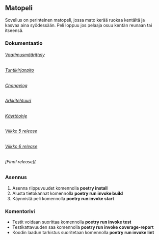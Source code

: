 ## Matopeli

Sovellus on perinteinen matopeli, jossa mato kerää ruokaa kentältä ja kasvaa aina syödessään. Peli loppuu jos pelaaja osuu kentän reunaan tai itseensä.

### Dokumentaatio

###### [Vaatimusmäärittely](https://github.com/AapoTuulentie/ot-harjoitustyo/blob/master/dokumentaatio/vaatimusmaarittely.md)
###### [Tuntikirjanpito](https://github.com/AapoTuulentie/ot-harjoitustyo/blob/master/dokumentaatio/tuntikirjanpito.md)
###### [Changelog](https://github.com/AapoTuulentie/ot-harjoitustyo/blob/master/dokumentaatio/changelog.md)
###### [Arkkitehtuuri](https://github.com/AapoTuulentie/ot-harjoitustyo/blob/master/dokumentaatio/arkkitehtuuri.md)
###### [Käyttöohje](https://github.com/AapoTuulentie/ot-harjoitustyo/blob/master/dokumentaatio/kayttoohje.md)
###### [Viikko 5 release](https://github.com/AapoTuulentie/ot-harjoitustyo/releases/tag/viikko5)
###### [Viikko 6 release](https://github.com/AapoTuulentie/ot-harjoitustyo/releases/tag/viikko6)
###### [Final release](

### Asennus
1. Asenna riippuvuudet komennolla <b>poetry install</b>
2. Alusta tietokannat komennolla <b>poetry run invoke build</b>
3. Käynnistä peli komennolla <b>poetry run invoke start</b>

### Komentorivi
- Testit voidaan suorittaa komennolla <b>poetry run invoke test</b>
- Testikattavuuden saa komennolla <b>poetry run invoke coverage-report</b>
- Koodin laadun tarkistus suoritetaan komennolla <b>poetry run invoke lint</b>
